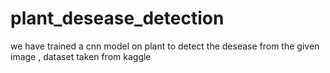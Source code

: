# plant_desease_detection
we have trained a cnn model on plant to detect the desease from the given image , dataset taken from kaggle
